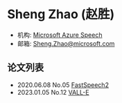 # Sheng Zhao (赵胜)

- 机构: [Microsoft Azure Speech](../Institutions/ZJU_浙江大学.md)
- 邮箱: Sheng.Zhao@microsoft.com

## 论文列表

- 2020.06.08 No.05 [FastSpeech2](../Models/TTS2_Acoustic/2020.06.08_FastSpeech2.md)
- 2023.01.05 No.12 [VALL-E](../Models/Speech_LLM/2023.01.05_VALL-E.md)